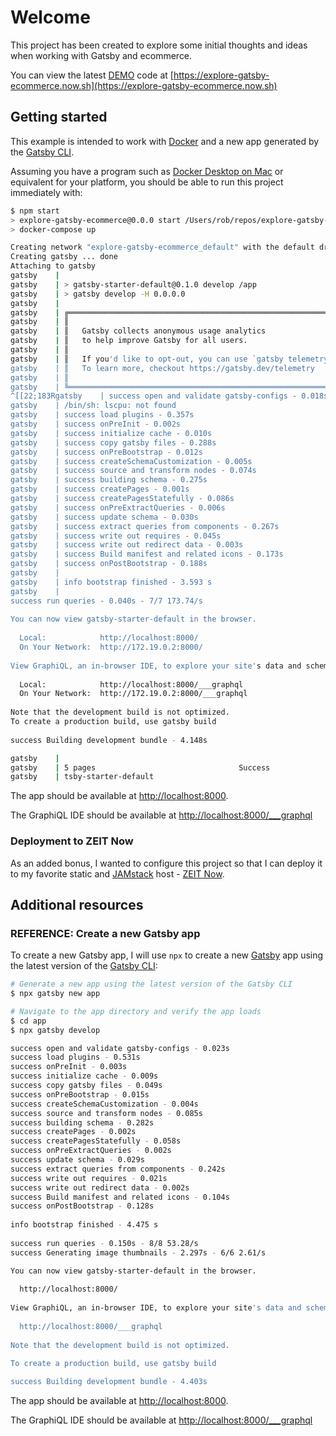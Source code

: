 # Welcome

This project has been created to explore some initial thoughts and ideas when working with Gatsby and ecommerce.

You can view the latest [DEMO](https://explore-gatsby-ecommerce.now.sh) code at [https://explore-gatsby-ecommerce.now.sh](https://explore-gatsby-ecommerce.now.sh)

## Getting started

This example is intended to work with [Docker](https://www.docker.com) and a new app generated by the [Gatsby CLI](https://www.gatsbyjs.com).

Assuming you have a program such as [Docker Desktop on Mac](https://docs.docker.com/docker-for-mac/install/) or equivalent for your platform, you should be able to run this project immediately with:

```sh
$ npm start
> explore-gatsby-ecommerce@0.0.0 start /Users/rob/repos/explore-gatsby-ecommerce
> docker-compose up

Creating network "explore-gatsby-ecommerce_default" with the default driver
Creating gatsby ... done
Attaching to gatsby
gatsby    | 
gatsby    | > gatsby-starter-default@0.1.0 develop /app
gatsby    | > gatsby develop -H 0.0.0.0
gatsby    | 
gatsby    | ╔════════════════════════════════════════════════════════════════════════╗
gatsby    | ║                                                                        ║
gatsby    | ║   Gatsby collects anonymous usage analytics                            ║
gatsby    | ║   to help improve Gatsby for all users.                                ║
gatsby    | ║                                                                        ║
gatsby    | ║   If you'd like to opt-out, you can use `gatsby telemetry --disable`   ║
gatsby    | ║   To learn more, checkout https://gatsby.dev/telemetry                 ║
gatsby    | ║                                                                        ║
gatsby    | ╚════════════════════════════════════════════════════════════════════════╝
^[[22;183Rgatsby    | success open and validate gatsby-configs - 0.018s
gatsby    | /bin/sh: lscpu: not found
gatsby    | success load plugins - 0.357s
gatsby    | success onPreInit - 0.002s
gatsby    | success initialize cache - 0.010s
gatsby    | success copy gatsby files - 0.288s
gatsby    | success onPreBootstrap - 0.012s
gatsby    | success createSchemaCustomization - 0.005s
gatsby    | success source and transform nodes - 0.074s
gatsby    | success building schema - 0.275s
gatsby    | success createPages - 0.001s
gatsby    | success createPagesStatefully - 0.086s
gatsby    | success onPreExtractQueries - 0.006s
gatsby    | success update schema - 0.030s
gatsby    | success extract queries from components - 0.267s
gatsby    | success write out requires - 0.045s
gatsby    | success write out redirect data - 0.003s
gatsby    | success Build manifest and related icons - 0.173s
gatsby    | success onPostBootstrap - 0.188s
gatsby    | ⠀
gatsby    | info bootstrap finished - 3.593 s
gatsby    | ⠀
success run queries - 0.040s - 7/7 173.74/s
⠀
You can now view gatsby-starter-default in the browser.
⠀
  Local:            http://localhost:8000/
  On Your Network:  http://172.19.0.2:8000/
⠀
View GraphiQL, an in-browser IDE, to explore your site's data and schema
⠀
  Local:            http://localhost:8000/___graphql
  On Your Network:  http://172.19.0.2:8000/___graphql
⠀
Note that the development build is not optimized.
To create a production build, use gatsby build
⠀
success Building development bundle - 4.148s

gatsby    | 
gatsby    | 5 pages                                Success                                ga
gatsby    | tsby-starter-default

```

The app should be available at [http://localhost:8000](http://localhost:8000).

The GraphiQL IDE should be available at [http://localhost:8000/___graphql](http://localhost:8000/___graphql)

### Deployment to ZEIT Now

As an added bonus, I wanted to configure this project so that I can deploy it to my favorite static and [JAMstack](https://jamstack.org) host - [ZEIT Now](https://zeit.co).

## Additional resources

### REFERENCE: Create a new Gatsby app

To create a new Gatsby app, I will use `npx` to create a new [Gatsby](https://www.gatsbyjs.com) app using the latest version of the [Gatsby CLI](https://www.gatsbyjs.com):

```sh
# Generate a new app using the latest version of the Gatsby CLI
$ npx gatsby new app

# Navigate to the app directory and verify the app loads
$ cd app
$ npx gatsby develop

success open and validate gatsby-configs - 0.023s
success load plugins - 0.531s
success onPreInit - 0.003s
success initialize cache - 0.009s
success copy gatsby files - 0.049s
success onPreBootstrap - 0.015s
success createSchemaCustomization - 0.004s
success source and transform nodes - 0.085s
success building schema - 0.282s
success createPages - 0.002s
success createPagesStatefully - 0.058s
success onPreExtractQueries - 0.002s
success update schema - 0.029s
success extract queries from components - 0.242s
success write out requires - 0.021s
success write out redirect data - 0.002s
success Build manifest and related icons - 0.104s
success onPostBootstrap - 0.128s
⠀
info bootstrap finished - 4.475 s
⠀
success run queries - 0.150s - 8/8 53.28/s
success Generating image thumbnails - 2.297s - 6/6 2.61/s

You can now view gatsby-starter-default in the browser.
⠀
  http://localhost:8000/
⠀
View GraphiQL, an in-browser IDE, to explore your site's data and schema
⠀
  http://localhost:8000/___graphql
⠀
Note that the development build is not optimized.

To create a production build, use gatsby build
⠀
success Building development bundle - 4.403s

```

The app should be available at [http://localhost:8000](http://localhost:8000).

The GraphiQL IDE should be available at [http://localhost:8000/___graphql](http://localhost:8000/___graphql)
